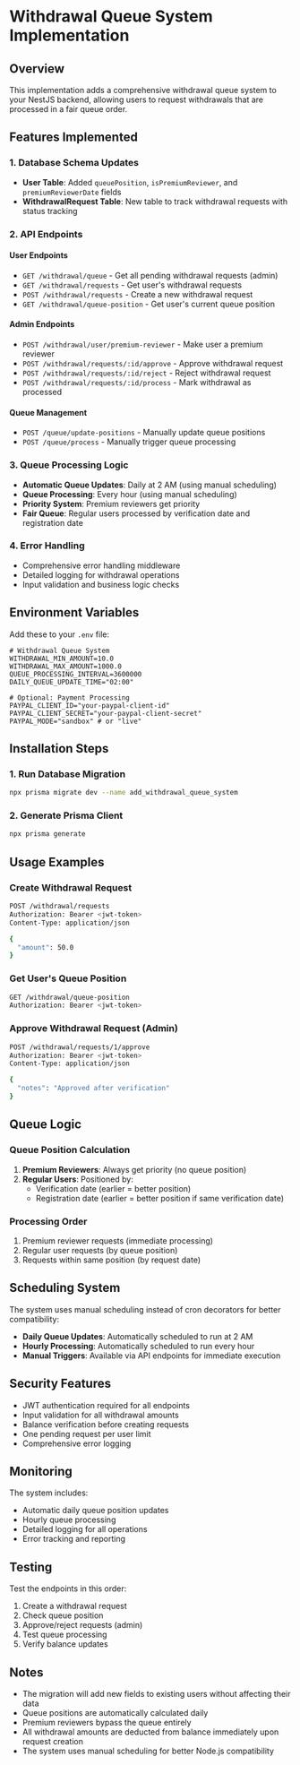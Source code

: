 # Withdrawal Queue System Implementation

## Overview

This implementation adds a comprehensive withdrawal queue system to your NestJS backend, allowing users to request withdrawals that are processed in a fair queue order.

## Features Implemented

### 1. Database Schema Updates

- **User Table**: Added `queuePosition`, `isPremiumReviewer`, and `premiumReviewerDate` fields
- **WithdrawalRequest Table**: New table to track withdrawal requests with status tracking

### 2. API Endpoints

#### User Endpoints

- `GET /withdrawal/queue` - Get all pending withdrawal requests (admin)
- `GET /withdrawal/requests` - Get user's withdrawal requests
- `POST /withdrawal/requests` - Create a new withdrawal request
- `GET /withdrawal/queue-position` - Get user's current queue position

#### Admin Endpoints

- `POST /withdrawal/user/premium-reviewer` - Make user a premium reviewer
- `POST /withdrawal/requests/:id/approve` - Approve withdrawal request
- `POST /withdrawal/requests/:id/reject` - Reject withdrawal request
- `POST /withdrawal/requests/:id/process` - Mark withdrawal as processed

#### Queue Management

- `POST /queue/update-positions` - Manually update queue positions
- `POST /queue/process` - Manually trigger queue processing

### 3. Queue Processing Logic

- **Automatic Queue Updates**: Daily at 2 AM (using manual scheduling)
- **Queue Processing**: Every hour (using manual scheduling)
- **Priority System**: Premium reviewers get priority
- **Fair Queue**: Regular users processed by verification date and registration date

### 4. Error Handling

- Comprehensive error handling middleware
- Detailed logging for withdrawal operations
- Input validation and business logic checks

## Environment Variables

Add these to your `.env` file:

```env
# Withdrawal Queue System
WITHDRAWAL_MIN_AMOUNT=10.0
WITHDRAWAL_MAX_AMOUNT=1000.0
QUEUE_PROCESSING_INTERVAL=3600000
DAILY_QUEUE_UPDATE_TIME="02:00"

# Optional: Payment Processing
PAYPAL_CLIENT_ID="your-paypal-client-id"
PAYPAL_CLIENT_SECRET="your-paypal-client-secret"
PAYPAL_MODE="sandbox" # or "live"
```

## Installation Steps

### 1. Run Database Migration

```bash
npx prisma migrate dev --name add_withdrawal_queue_system
```

### 2. Generate Prisma Client

```bash
npx prisma generate
```

## Usage Examples

### Create Withdrawal Request

```bash
POST /withdrawal/requests
Authorization: Bearer <jwt-token>
Content-Type: application/json

{
  "amount": 50.0
}
```

### Get User's Queue Position

```bash
GET /withdrawal/queue-position
Authorization: Bearer <jwt-token>
```

### Approve Withdrawal Request (Admin)

```bash
POST /withdrawal/requests/1/approve
Authorization: Bearer <jwt-token>
Content-Type: application/json

{
  "notes": "Approved after verification"
}
```

## Queue Logic

### Queue Position Calculation

1. **Premium Reviewers**: Always get priority (no queue position)
2. **Regular Users**: Positioned by:
   - Verification date (earlier = better position)
   - Registration date (earlier = better position if same verification date)

### Processing Order

1. Premium reviewer requests (immediate processing)
2. Regular user requests (by queue position)
3. Requests within same position (by request date)

## Scheduling System

The system uses manual scheduling instead of cron decorators for better compatibility:

- **Daily Queue Updates**: Automatically scheduled to run at 2 AM
- **Hourly Processing**: Automatically scheduled to run every hour
- **Manual Triggers**: Available via API endpoints for immediate execution

## Security Features

- JWT authentication required for all endpoints
- Input validation for all withdrawal amounts
- Balance verification before creating requests
- One pending request per user limit
- Comprehensive error logging

## Monitoring

The system includes:

- Automatic daily queue position updates
- Hourly queue processing
- Detailed logging for all operations
- Error tracking and reporting

## Testing

Test the endpoints in this order:

1. Create a withdrawal request
2. Check queue position
3. Approve/reject requests (admin)
4. Test queue processing
5. Verify balance updates

## Notes

- The migration will add new fields to existing users without affecting their data
- Queue positions are automatically calculated daily
- Premium reviewers bypass the queue entirely
- All withdrawal amounts are deducted from balance immediately upon request creation
- The system uses manual scheduling for better Node.js compatibility
